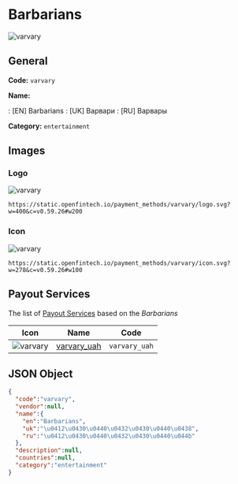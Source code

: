 
# Barbarians 
![varvary](https://static.openfintech.io/payment_methods/varvary/logo.svg?w=400&c=v0.59.26#w200)  

## General 
**Code:** `varvary` 
 
**Name:** 
 
:	[EN] Barbarians 
:	[UK] Варвари 
:	[RU] Варвары 
 
**Category:** `entertainment` 
 

## Images 

### Logo 
![varvary](https://static.openfintech.io/payment_methods/varvary/logo.svg?w=400&c=v0.59.26#w200)  

```
https://static.openfintech.io/payment_methods/varvary/logo.svg?w=400&c=v0.59.26#w200
```  

### Icon 
![varvary](https://static.openfintech.io/payment_methods/varvary/icon.svg?w=278&c=v0.59.26#w100)  

```
https://static.openfintech.io/payment_methods/varvary/icon.svg?w=278&c=v0.59.26#w100
```  

## Payout Services 
 
The list of [Payout Services](/payout-services/) based on the _Barbarians_ 

|Icon|Name|Code| 
|:---:|:---:|:---:| 
|![varvary](https://static.openfintech.io/payout_methods/varvary/icon.svg?w=278&c=v0.59.26#w40) |[varvary_uah](/payout-services/varvary_uah/)|`varvary_uah`| 
 

## JSON Object 

```json
{
  "code":"varvary",
  "vendor":null,
  "name":{
    "en":"Barbarians",
    "uk":"\u0412\u0430\u0440\u0432\u0430\u0440\u0438",
    "ru":"\u0412\u0430\u0440\u0432\u0430\u0440\u044b"
  },
  "description":null,
  "countries":null,
  "category":"entertainment"
}
```  
